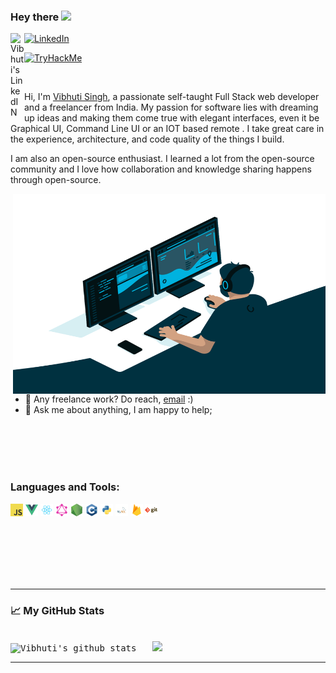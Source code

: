 ### Hey there <img src="https://media.giphy.com/media/hvRJCLFzcasrR4ia7z/giphy.gif" width="25px">
<a href="https://www.linkedin.com/in/vibhuti019/">
  <img align="left" alt="Vibhuti's LinkedIN" width="22px" src="https://raw.githubusercontent.com/peterthehan/peterthehan/master/assets/linkedin.svg" />
</a>

<!-- <script src="https://tryhackme.com/badge/63591"></script> -->


[![LinkedIn](https://visitor-badge.glitch.me/badge?page_id=vibhuti019.vibhuti019)](https://www.linkedin.com/in/vibhuti019)

[![TryHackMe](https://tryhackme-badges.s3.amazonaws.com/vibhuti019.png)](https://tryhackme.com/p/vibhuti019)

<br />

Hi, I'm [Vibhuti Singh](https://www.linkedin.com/in/vibhuti-singh-8b08a7191/), a passionate self-taught Full Stack web developer and a freelancer from India. My passion for software lies with dreaming up ideas and making them come true with elegant interfaces, even it be Graphical UI, Command Line UI or an IOT based remote . I take great care in the experience, architecture, and code quality of the things I build.

I am also an open-source enthusiast. I learned a lot from the open-source community and I love how collaboration and knowledge sharing happens through open-source.


  <img align="right" alt="GIF" src="https://raw.githubusercontent.com/vibhuti019/vibhuti019/main/code.gif" width="500" height="320" />
  
- 💼 Any freelance work? Do reach, [email](mailto:vibhutisingh037@gmail.com) :)
- 💬 Ask me about anything, I am happy to help;


<br />
<br />
<br />
<br />

### Languages and Tools:  

<code><img height="20" src="https://raw.githubusercontent.com/github/explore/80688e429a7d4ef2fca1e82350fe8e3517d3494d/topics/javascript/javascript.png"></code>
<code><img height="20" src="https://raw.githubusercontent.com/github/explore/80688e429a7d4ef2fca1e82350fe8e3517d3494d/topics/vue/vue.png"></code>
<code><img height="20" src="https://raw.githubusercontent.com/github/explore/80688e429a7d4ef2fca1e82350fe8e3517d3494d/topics/react/react.png"></code>
<code><img height="20" src="https://raw.githubusercontent.com/github/explore/5c058a388828bb5fde0bcafd4bc867b5bb3f26f3/topics/graphql/graphql.png"></code>
<code><img height="20" src="https://raw.githubusercontent.com/github/explore/80688e429a7d4ef2fca1e82350fe8e3517d3494d/topics/nodejs/nodejs.png"></code>
<code><img height="20" src="https://raw.githubusercontent.com/github/explore/80688e429a7d4ef2fca1e82350fe8e3517d3494d/topics/cpp/cpp.png"></code>
<code><img height="20" src="https://raw.githubusercontent.com/github/explore/80688e429a7d4ef2fca1e82350fe8e3517d3494d/topics/python/python.png"></code>
<code><img height="20" src="https://raw.githubusercontent.com/github/explore/80688e429a7d4ef2fca1e82350fe8e3517d3494d/topics/mysql/mysql.png"></code>
<code><img height="20" src="https://raw.githubusercontent.com/github/explore/80688e429a7d4ef2fca1e82350fe8e3517d3494d/topics/firebase/firebase.png"></code>
<code><img height="20" src="https://raw.githubusercontent.com/github/explore/80688e429a7d4ef2fca1e82350fe8e3517d3494d/topics/git/git.png"></code>

<!-- 📊 **I Spent My Time On:**
START_SECTION:waka
```text
JavaScript         ██████████████▓░░░░░░░░░░   50.21 % 
CSS                ████████████████▓░░░░░░░░   61.83 % 
HTML               ███████████████████▓░░░░░   80.98 % 
Raspberry Pi       ███████▓░░░░░░░░░░░░░░░░░   30.52 % 
Php                ██████▓░░░░░░░░░░░░░░░░░░   26.52 % 
Arduino            ████████████▓░░░░░░░░░░░░   45.72 % 
Node JS            █████████████▓░░░░░░░░░░░   48.32 % 
React JS           ███████▓░░░░░░░░░░░░░░░░░   30.12 % 
```
END_SECTION:waka

 -->


<br />
<br />
<br />
<br />
<br />
<hr />

### 📈 **My GitHub Stats** <br />
<br />
<kbd >
  <img width="48%" src="https://github-readme-stats.anuraghazra1.vercel.app/api?username=vibhuti019&show_icons=true&include_all_commits=true&theme=material-palenight" alt="Vibhuti's github stats"/>   <img width="48%" src="https://github-readme-stats.anuraghazra1.vercel.app/api/top-langs/?username=vibhuti019&layout=compact&theme=material-palenight"/>
</kbd>


<hr />

<!-- ### 📊 **I Spent My Time On:** <br />
<br />
<kbd width="49%"><a href="https://wakatime.com"><img src="https://wakatime.com/share/@2594a802-bf15-4b5c-84f6-62aaa8d1dfa5/4589b7e2-de25-43db-962f-881889a1040f.svg" width="410"></a></kbd>
<kbd width="49%"><a href="https://wakatime.com"><img src="https://wakatime.com/share/@2594a802-bf15-4b5c-84f6-62aaa8d1dfa5/1ce46411-93ed-4938-8433-26fddff736b5.svg" width="410"></a></kbd>

<hr />
 -->
